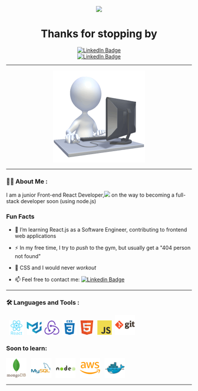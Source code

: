 
<div id="header" align="center">
  <img src="https://www.wilsoninfo.com/welcome/welcome-back-board-2018.gif" 
width="200px"/>

# Thanks for stopping by

  <div id="badges">
  <a href="https://www.linkedin.com/in/meysam-kiani-b96ba9203/">
    <img src="https://img.shields.io/badge/LinkedIn-blue?style=for-the-badge&logo=linkedin&logoColor=white" 
alt="LinkedIn Badge" width="180"/>
  </a>
  
</div>
<a href="https://www.linkedin.com/in/meysam-kiani-b96ba9203/">
    <img src="https://komarev.com/ghpvc/?username=amirgolp&style=flat-square&color=blue" alt="LinkedIn Badge"/>
  </a>

---
</div>

<div align="center">
  <img src="rpf.gif" width="250" />

</div>

---

### :man_technologist: About Me :

<p>
 I am a junior Front-end React Developer,<img src="https://media.giphy.com/media/WUlplcMpOCEmTGBtBW/giphy.gif" 
 width="30">
 on the way to becoming a full-stack developer soon (using node.js)
</p>

### Fun Facts

- :telescope: I’m learning React.js as a Software Engineer, contributing to frontend web applications


- :zap: In my free time, I try to *push* to the gym, but usually get a "404 person not found"


- :seedling: CSS and I would never *workout* 



- :mailbox: Feel free to contact me: 
[![Linkedin Badge](https://img.shields.io/badge/-Meysam%20Kiani-blue?style=flat&logo=Linkedin&logoColor=white)](https://www.linkedin.com/in/meysam-kiani-b96ba9203/)

---

### :hammer_and_wrench: Languages and Tools :
<div>
  &nbsp;
  <img src="https://github.com/devicons/devicon/blob/master/icons/react/react-original-wordmark.svg" title="React" alt="React" width="40" height="40"/>&nbsp;
  <img src="https://github.com/devicons/devicon/blob/master/icons/materialui/materialui-original.svg" title="Material UI" alt="Material UI" width="40" height="40"/>&nbsp;
  <img src="https://github.com/devicons/devicon/blob/master/icons/redux/redux-original.svg" title="Redux" alt="Redux " width="40" height="40"/>&nbsp;
  <img src="https://github.com/devicons/devicon/blob/master/icons/css3/css3-plain-wordmark.svg"  title="CSS3" alt="CSS" width="40" height="40"/>&nbsp;
  <img src="https://github.com/devicons/devicon/blob/master/icons/html5/html5-original.svg" title="HTML5" alt="HTML" width="40" height="40"/>&nbsp;
  <img src="https://github.com/devicons/devicon/blob/master/icons/javascript/javascript-original.svg" title="JavaScript" alt="JavaScript" width="40" height="40"/>&nbsp;
<img src="https://github.com/devicons/devicon/blob/master/icons/git/git-original-wordmark.svg" title="Git" width="55" height="55" />
</div>
 
### Soon to learn:

<div>
  <img src="https://github.com/devicons/devicon/blob/master/icons/mongodb/mongodb-original-wordmark.svg" title="MongoDB" alt="MongoDB" width="55" height="55"/>&nbsp;&nbsp;
  <img src="https://github.com/devicons/devicon/blob/master/icons/mysql/mysql-original-wordmark.svg" title="MySQL"  alt="MySQL" width="55" height="55"/>&nbsp;&nbsp;
  <img src="https://github.com/devicons/devicon/blob/master/icons/nodejs/nodejs-original-wordmark.svg" title="NodeJS" alt="NodeJS" width="55" height="55"/>&nbsp;&nbsp;
  <img src="https://github.com/devicons/devicon/blob/master/icons/amazonwebservices/amazonwebservices-plain-wordmark.svg" title="AWS" alt="AWS" width="55" height="55"/>&nbsp;&nbsp;
  <img src="https://github.com/devicons/devicon/blob/master/icons/docker/docker-original.svg" title="Docker" alt="Docker" width="55" height="55"/>&nbsp;&nbsp;
  
</div>

---